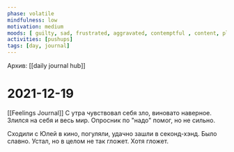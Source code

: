 ```yaml
---
phase: volatile
mindfulness: low
motivation: medium
moods: [ guilty, sad, frustrated, aggravated, contemptful , content, pleased,]
activities: [pushups]
tags: [day, journal]
---
```

Архив: [[daily journal hub]]
# 2021-12-19
[[Feelings Journal]]
С утра чувствовал себя зло, виновато наверное. Злился на себя и весь мир.
Опросник по "надо" помог, но не сильно.

Сходили с Юлей в кино, погуляли, удачно зашли в секонд-хэнд. Было славно. Устал, но в целом не так гложет.
Хотя гложет.